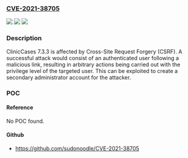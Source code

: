 ### [CVE-2021-38705](https://cve.mitre.org/cgi-bin/cvename.cgi?name=CVE-2021-38705)
![](https://img.shields.io/static/v1?label=Product&message=n%2Fa&color=blue)
![](https://img.shields.io/static/v1?label=Version&message=n%2Fa&color=blue)
![](https://img.shields.io/static/v1?label=Vulnerability&message=n%2Fa&color=brighgreen)

### Description

ClinicCases 7.3.3 is affected by Cross-Site Request Forgery (CSRF). A successful attack would consist of an authenticated user following a malicious link, resulting in arbitrary actions being carried out with the privilege level of the targeted user. This can be exploited to create a secondary administrator account for the attacker.

### POC

#### Reference
No POC found.

#### Github
- https://github.com/sudonoodle/CVE-2021-38705

